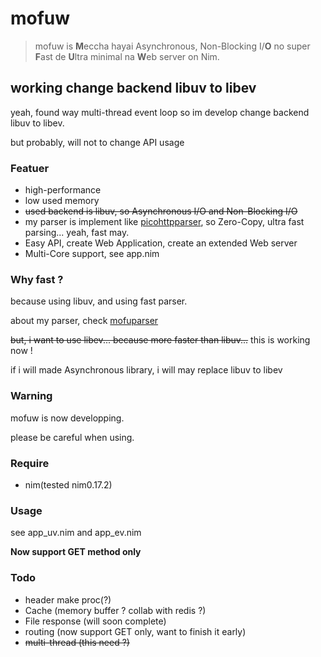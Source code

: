 # mofuw
> mofuw is **M**eccha hayai Asynchronous, Non-Blocking I/**O** no super **F**ast de **U**ltra minimal na **W**eb server on Nim.

## working change backend libuv to libev
yeah, found way multi-thread event loop so im develop change backend libuv to libev.

but probably, will not to change API usage

### Featuer
- high-performance
- low used memory
- ~~used backend is libuv, so Asynchronous I/O and Non-Blocking I/O~~
- my parser is implement like [picohttpparser](https://github.com/h2o/picohttpparser), so Zero-Copy, ultra fast parsing... yeah, fast may.
- Easy API, create Web Application, create an extended Web server
- Multi-Core support, see app.nim

### Why fast ?
because using libuv, and using fast parser.

about my parser, check [mofuparser](https://github.com/2vg/mofuparser)

~~but, i want to use libev... because more faster than libuv...~~
this is working now !

if i will made Asynchronous library, i will may replace libuv to libev

### Warning
mofuw is now developping.

please be careful when using.

### Require
- nim(tested nim0.17.2)

### Usage
see app_uv.nim and app_ev.nim

**Now support GET method only**

### Todo
- header make proc(?)
- Cache (memory buffer ? collab with redis ?)
- File response (will soon complete)
- routing (now support GET only, want to finish it early)
- ~~multi-thread (this need ?)~~
